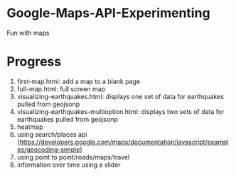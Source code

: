 # Google-Maps-API-Experimenting
Fun with maps

# Progress
1. first-map.html: add a map to a blank page
2. full-map.html: full screen map
3. visualizing-earthquakes.html: displays one set of data for earthquakes pulled from geojsonp
4. visualizing-earthquakes-multioption.html: displays two sets of data for earthquakes pulled from geojsonp
5. heatmap
6. using search/places api [https://developers.google.com/maps/documentation/javascript/examples/geocoding-simple]
7. using point to point/roads/maps/travel
6. information over time using a slider
